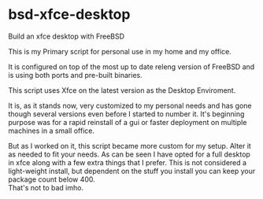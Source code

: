 # bsd-xfce-desktop
Build an xfce desktop with FreeBSD

This is my Primary script for personal use in my home and my office.

It is configured on top of the most up to date releng version of FreeBSD 
and is using both ports and pre-built binaries.

This script uses Xfce on the latest version as the Desktop Enviroment.

It is, as it stands now, very customized to my personal needs
and has gone though several versions even before I started to
number it. It's beginning purpose was for a rapid
reinstall of a gui or faster deployment on multiple machines in a
small office.

But as I worked on it, this script became more custom for my setup.
Alter it as needed to fit your needs.
As can be seen I have opted for a full desktop in xfce along with a few
extra things that I prefer.
This is not considered a light-weight install, but dependent on 
the stuff you install you can keep your package count below 400.              
That's not to bad imho.
